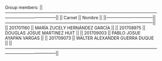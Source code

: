 Group members:
||————————————————————————————————————————————————||
||  Carnet   ||             Nombre                ||
||———————————||———————————————————————————————————||
|| 201701160 ||	MARÍA ZUCELY HERNÁNDEZ GARCÍA  ||
|| 201708975 ||	DOUGLAS JOSUE MARTINEZ HUIT    ||
|| 201709003 ||	PABLO JOSUE AYAPAN VARGAS      ||
|| 201709073 ||	WALTER ALEXANDER GUERRA DUQUE  || 
||————————————————————————————————————————————————||

